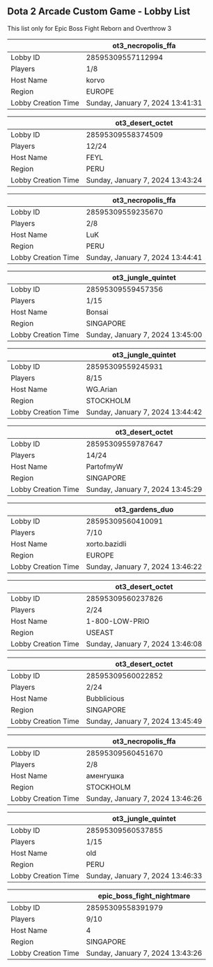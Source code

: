 ## Dota 2 Arcade Custom Game - Lobby List

This list only for Epic Boss Fight Reborn and Overthrow 3

|  | ot3_necropolis_ffa |
| ------ | ------ |
| Lobby ID | 28595309557112994 |
| Players | 1/8 |
| Host Name | korvo |
| Region | EUROPE |
| Lobby Creation Time | Sunday, January 7, 2024 13:41:31 |


|  | ot3_desert_octet |
| ------ | ------ |
| Lobby ID | 28595309558374509 |
| Players | 12/24 |
| Host Name | FEYL |
| Region | PERU |
| Lobby Creation Time | Sunday, January 7, 2024 13:43:24 |


|  | ot3_necropolis_ffa |
| ------ | ------ |
| Lobby ID | 28595309559235670 |
| Players | 2/8 |
| Host Name | LuK |
| Region | PERU |
| Lobby Creation Time | Sunday, January 7, 2024 13:44:41 |


|  | ot3_jungle_quintet |
| ------ | ------ |
| Lobby ID | 28595309559457356 |
| Players | 1/15 |
| Host Name | Bonsai |
| Region | SINGAPORE |
| Lobby Creation Time | Sunday, January 7, 2024 13:45:00 |


|  | ot3_jungle_quintet |
| ------ | ------ |
| Lobby ID | 28595309559245931 |
| Players | 8/15 |
| Host Name | WG.Arian |
| Region | STOCKHOLM |
| Lobby Creation Time | Sunday, January 7, 2024 13:44:42 |


|  | ot3_desert_octet |
| ------ | ------ |
| Lobby ID | 28595309559787647 |
| Players | 14/24 |
| Host Name | PartofmyW |
| Region | SINGAPORE |
| Lobby Creation Time | Sunday, January 7, 2024 13:45:29 |


|  | ot3_gardens_duo |
| ------ | ------ |
| Lobby ID | 28595309560410091 |
| Players | 7/10 |
| Host Name | xorto.bazidli |
| Region | EUROPE |
| Lobby Creation Time | Sunday, January 7, 2024 13:46:22 |


|  | ot3_desert_octet |
| ------ | ------ |
| Lobby ID | 28595309560237826 |
| Players | 2/24 |
| Host Name | 1-800-LOW-PRIO |
| Region | USEAST |
| Lobby Creation Time | Sunday, January 7, 2024 13:46:08 |


|  | ot3_desert_octet |
| ------ | ------ |
| Lobby ID | 28595309560022852 |
| Players | 2/24 |
| Host Name | Bubblicious |
| Region | SINGAPORE |
| Lobby Creation Time | Sunday, January 7, 2024 13:45:49 |


|  | ot3_necropolis_ffa |
| ------ | ------ |
| Lobby ID | 28595309560451670 |
| Players | 2/8 |
| Host Name | аменгушка |
| Region | STOCKHOLM |
| Lobby Creation Time | Sunday, January 7, 2024 13:46:26 |


|  | ot3_jungle_quintet |
| ------ | ------ |
| Lobby ID | 28595309560537855 |
| Players | 1/15 |
| Host Name | old |
| Region | PERU |
| Lobby Creation Time | Sunday, January 7, 2024 13:46:33 |


|  | epic_boss_fight_nightmare |
| ------ | ------ |
| Lobby ID | 28595309558391979 |
| Players | 9/10 |
| Host Name | 4 |
| Region | SINGAPORE |
| Lobby Creation Time | Sunday, January 7, 2024 13:43:26 |


